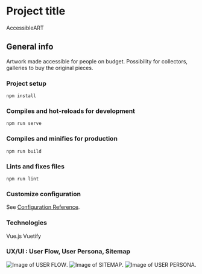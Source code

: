 # Project title

AccessibleART

## General info

Artwork made accessible for people on budget.
Possibility for collectors, galleries to buy the original pieces.

### Project setup

```
npm install
```

### Compiles and hot-reloads for development

```
npm run serve
```

### Compiles and minifies for production

```
npm run build
```

### Lints and fixes files

```
npm run lint
```

### Customize configuration

See [Configuration Reference](https://cli.vuejs.org/config/).

### Technologies

Vue.js
Vuetify

### UX/UI : User Flow, User Persona, Sitemap

![Image of USER FLOW](https://i.imgur.com/JCENIRt.png).
![Image of SITEMAP](https://i.imgur.com/qwW3cmS.png).
![Image of USER PERSONA](https://i.imgur.com/WUP7Pdu.png).
